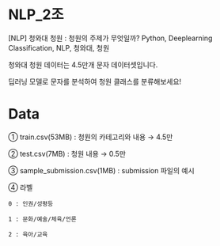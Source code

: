 # NLP_2조


[NLP] 청와대 청원 : 청원의 주제가 무엇일까?
Python, Deeplearning Classification, NLP, 청와대, 청원


청와대 청원 데이터는 4.5만개 문자 데이터셋입니다.

딥러닝 모델로 문자를 분석하여 청원 클래스를 분류해보세요!


# Data

① train.csv(53MB) : 청원의 카테고리와 내용	→  4.5만

② test.csv(7MB) : 청원 내용			      →  0.5만

③ sample_submission.csv(1MB) : submission 파일의 예시

④ 라벨

	0 : 인권/성평등
	
	1 : 문화/예술/체육/언론
	
	2 : 육아/교육
